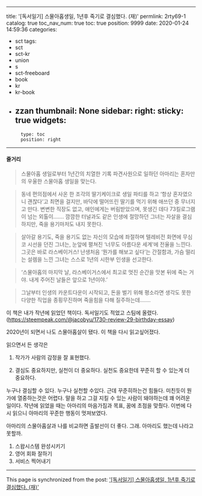 
---
title: '[독서일기] 스물아홉생일, 1년후 죽기로 결심했다. (재)'
permlink: 2rty69-1
catalog: true
toc_nav_num: true
toc: true
position: 9999
date: 2020-01-24 14:59:36
categories:
- sct
tags:
- sct
- sct-kr
- union
- s
- sct-freeboard
- book
- kr
- kr-book
- zzan
thumbnail: None
sidebar:
    right:
        sticky: true
widgets:
    -
        type: toc
        position: right
---


#### 줄거리

> 스물아홉 생일로부터 1년간의 치열한 기록
파견사원으로 일하던 아마리는 혼자만의 우울한 스물아홉 생일을 맞는다.

> 동네 편의점에서 사온 한 조각의 딸기케이크로 생일 파티를 하고 ‘항상 혼자였으니 괜찮다’고 최면을 걸지만, 바닥에 떨어뜨린 딸기를 먹기 위해 애쓰던 중 무너지고 만다. 변변한 직장도 없고, 애인에게는 버림받았으며, 못생긴 데다 73킬로그램이 넘는 외톨이……. 깜깜한 터널과도 같은 인생에 절망하던 그녀는 자살을 결심하지만, 죽을 용기마저도 내지 못한다.

> 살아갈 용기도, 죽을 용기도 없는 자신의 모습에 좌절하며 텔레비전 화면에 무심코 시선을 던진 그녀는, 눈앞에 펼쳐진 ‘너무도 아름다운 세계’에 전율을 느낀다. 그곳은 바로 라스베이거스! 난생처음 ‘뭔가를 해보고 싶다’는 간절함과, 가슴 떨리는 설렘을 느낀 그녀는 스스로 1년의 시한부 인생을 선고한다.

> ‘스물아홉의 마지막 날, 라스베이거스에서 최고로 멋진 순간을 맛본 뒤에 죽는 거야. 내게 주어진 날들은 앞으로 1년이야.’

> 그날부터 인생의 카운트다운이 시작되고, 돈을 벌기 위해 평소라면 생각도 못한 다양한 직업을 종횡무진하며 죽을힘을 다해 질주하는데…….

이 책은 내가 작년에 읽었던 책이다. 독서일기도 적었고 스팀에 올렸다. (https://steempeak.com/@jacobyu/1730-review-29-birthday-essay) 

2020년이 되면서 나도 스물아홉살이 됐다. 이 책을 다시 읽고싶어졌다. 

읽으면서 든 생각은

1. 작가가 사람의 감정을 잘 표현했다.

2. 결심도 중요하지만, 실천이 더 중요하다. 실천도 중요한데 꾸준히 할 수 있는게 더 중요하다. 

누구나 결심할 수 있다. 누구나 실천할 수있다. 근데 꾸준히하는건 힘들다. 미친듯이 뭔가에 열중하는것은 어렵다. 말을 하고 그걸 지킬 수 있는 사람이 돼야하는데 꽤 어려운 일이다. 작년에 읽었을 때는 아마리의 마음가짐과 목표, 꿈에 초점을 맞췄다. 이번에 다시 읽으니 아마리의 꾸준한 행동이 멋져보였다. 

아마리의 스물아홉살과 나를 비교하면 출발선이 더 좋다. 
그래. 아마리도 했는데 나라고 못할까.

1. 스왑시스템 완성시키기
2. 영어 회화 잘하기
3. 서비스 찍어내기

- - -

This page is synchronized from the post: ['[독서일기] 스물아홉생일, 1년후 죽기로 결심했다. (재)'](https://steemit.com/@jacobyu/2rty69-1)
